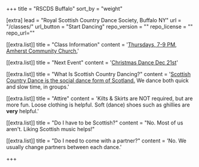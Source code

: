 +++
title = "RSCDS Buffalo"
sort_by = "weight"

[extra]
lead = "Royal Scottish Country Dance Society, Buffalo NY"
url = "/classes/"
url_button = "Start Dancing"
repo_version = ""
repo_license = ""
repo_url=""


[[extra.list]]
title = "Class Information"
content = '<a href="/classes/">Thursdays, 7-9 PM, Amherst Community Church.</a>'

[[extra.list]]
title = "Next Event"
content = '<a href="/events/">Christmas Dance Dec 21st</a>'

[[extra.list]]
title = "What Is Scottish Country Dancing?"
content = '<a href="/about_scd/">Scottish Country Dance is the social dance form of Scotland.</a> We dance both quick and slow time, in groups.'

[[extra.list]]
title = "Attire"
content = 'Kilts & Skirts are NOT required, but are more fun. Loose clothing is helpful. Soft (dance) shoes such as ghillies are **very** helpful.'

[[extra.list]]
title = "Do I have to be Scottish?"
content = "No. Most of us aren't. Liking Scottish music helps!"

[[extra.list]]
title = "Do I need to come with a partner?"
content = 'No. We usually change partners between each dance.'

+++

